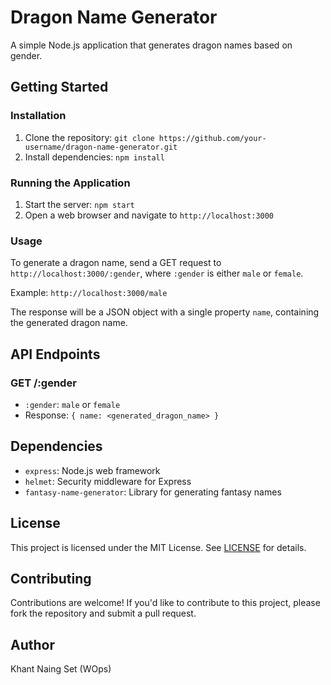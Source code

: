 **Dragon Name Generator**
==========================

A simple Node.js application that generates dragon names based on gender.

**Getting Started**
---------------

### Installation

1. Clone the repository: `git clone https://github.com/your-username/dragon-name-generator.git`
2. Install dependencies: `npm install`

### Running the Application

1. Start the server: `npm start`
2. Open a web browser and navigate to `http://localhost:3000`

### Usage

To generate a dragon name, send a GET request to `http://localhost:3000/:gender`, where `:gender` is either `male` or `female`.

Example: `http://localhost:3000/male`

The response will be a JSON object with a single property `name`, containing the generated dragon name.

**API Endpoints**
---------------

### GET /:gender

* `:gender`: `male` or `female`
* Response: `{ name: <generated_dragon_name> }`

**Dependencies**
--------------

* `express`: Node.js web framework
* `helmet`: Security middleware for Express
* `fantasy-name-generator`: Library for generating fantasy names

**License**
-------

This project is licensed under the MIT License. See [LICENSE](./LICENSE) for details.

**Contributing**
------------

Contributions are welcome! If you'd like to contribute to this project, please fork the repository and submit a pull request.

**Author**
------

Khant Naing Set (WOps)